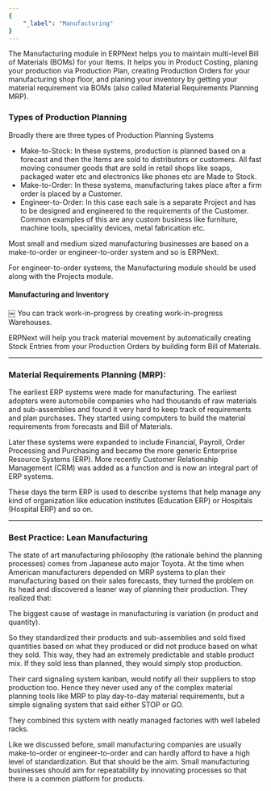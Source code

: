 ```yaml
---
{
	"_label": "Manufacturing"
}
---
```

The Manufacturing module in ERPNext helps you to maintain multi-level Bill of Materials (BOMs) for your Items. It helps you in Product Costing, planing your production via Production Plan, creating Production Orders for your manufacturing shop floor, and planing your inventory by getting your material requirement via BOMs (also called Material Requirements Planning MRP).

### Types of Production Planning

Broadly there are three types of Production Planning Systems

- Make-to-Stock: In these systems, production is planned based on a forecast and then the Items are sold to distributors or customers. All fast moving consumer goods that are sold in retail shops like soaps, packaged water etc and electronics like phones etc are Made to Stock.
- Make-to-Order: In these systems, manufacturing takes place after a firm order is placed by a Customer.
- Engineer-to-Order:  In this case each sale is a separate Project and has to be designed and engineered to the requirements of the Customer. Common examples of this are any custom business like furniture, machine tools, speciality devices, metal fabrication etc.

Most small and medium sized manufacturing businesses are based on a make-to-order or engineer-to-order system and so is ERPNext.

For engineer-to-order systems, the Manufacturing module should be used along with the Projects module.

#### Manufacturing and Inventory
￼
You can track work-in-progress by creating work-in-progress Warehouses. 

ERPNext will help you track material movement by automatically creating Stock Entries from your Production Orders by building form Bill of Materials.


---

### Material Requirements Planning (MRP):

The earliest ERP systems were made for manufacturing. The earliest adopters were automobile companies who had thousands of raw materials and sub-assemblies and found it very hard to keep track of requirements and plan purchases. They started using computers to build the material requirements from forecasts and Bill of Materials. 

Later these systems were expanded to include Financial, Payroll, Order Processing and Purchasing and became the more generic Enterprise Resource Systems (ERP). More recently Customer Relationship Management (CRM) was added as a function and is now an integral part of ERP systems.

These days the term ERP is used to describe systems that help manage any kind of organization like education institutes (Education ERP) or Hospitals (Hospital ERP) and so on. 

---

### Best Practice: Lean Manufacturing

The state of art manufacturing philosophy (the rationale behind the planning processes) comes from Japanese auto major Toyota. At the time when American manufacturers depended on MRP systems to plan their manufacturing based on their sales forecasts, they turned the problem on its head and discovered a leaner way of planning their production. They realized that:

The biggest cause of wastage in manufacturing is variation (in product and quantity).

So they standardized their products and sub-assemblies and sold fixed quantities based on what they produced or did not produce based on what they sold. This way, they had an extremely predictable and stable product mix. If they sold less than planned, they would simply stop production. 

Their card signaling system kanban, would notify all their suppliers to stop production too. Hence they never used any of the complex material planning tools like MRP to play day-to-day material requirements, but a simple signaling system that said either STOP or GO.

They combined this system with neatly managed factories with well labeled racks.

Like we discussed before, small manufacturing companies are usually make-to-order or engineer-to-order and can hardly afford to have a high level of standardization. But that should be the aim. Small manufacturing businesses should aim for repeatability by innovating processes so that there is a common platform for products.


